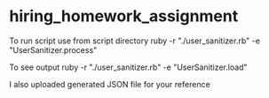 # hiring_homework_assignment

  To run script use from script directory
    ruby -r "./user_sanitizer.rb" -e "UserSanitizer.process"

  To see output
    ruby -r "./user_sanitizer.rb" -e "UserSanitizer.load"

  I also uploaded generated JSON file for your reference
